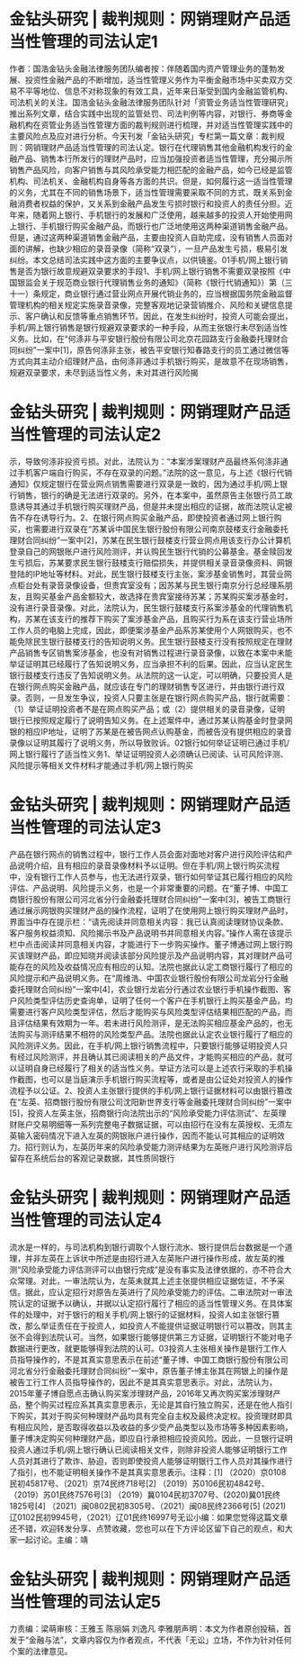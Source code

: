 # 金钻头研究 | 裁判规则：网销理财产品适当性管理的司法认定1

作者：国浩金钻头金融法律服务团队编者按：伴随着国内资产管理业务的蓬勃发展、投资性金融产品的不断增加，适当性管理义务作为平衡金融市场中买卖双方交易不平等地位、信息不对称现象的有效工具，近年来日渐受到国内金融监管机构、司法机关的关注。国浩金钻头金融法律服务团队针对「资管业务适当性管理研究」推出系列文章，结合实践中出现的监管处罚、司法判例等内容，对银行、券商等金融机构在资管业务适当性管理方面的裁判规则进行梳理，并对适当性管理实践中的主要风险点及应对进行分析。今天刊发「金钻头研究」专栏第一篇文章：裁判规则：网销理财产品适当性管理的司法认定。银行在代理销售其他金融机构发行的金融产品、销售本行所发行的理财产品时，应当加强投资者适当性管理，充分揭示所销售产品风险，向客户销售与其风险承受能力相匹配的金融产品，如今已经是监管机构、司法机关、金融机构自身等各方面的共识。但是，如何履行这一适当性管理的义务，尤其在不同的销售场景下，适当性管理需要采取不同的方式，既关系到金融消费者权益的保护，又关系到金融产品发生亏损时银行和投资人的责任分担。近年来，随着网上银行、手机银行的发展和广泛使用，越来越多的投资人开始使用网上银行、手机银行购买金融产品，而银行也广泛地使用这两种渠道销售金融产品。但是，通过这两种渠道销售金融产品，主要由投资人自助完成，没有销售人员面对面的讲解，也缺少相应的录音录像（简称“双录”），一旦产品发生亏损，极易引发纠纷。本文总结司法实践中这方面的主要争议点，以供镜鉴。01手机/网上银行销售是否为银行故意规避双录要求的手段1、手机/网上银行销售不需要双录按照《中国银监会关于规范商业银行代理销售业务的通知》（简称《银行代销通知》）第（三十一）条规定，商业银行通过营业网点开展代销业务的，应当根据国务院金融监督管理机构的相关规定实施录音录像，完整客观地记录营销推介、风险和关键信息提示、客户确认和反馈等重点销售环节。因此，在发生纠纷时，投资人可能会提出，手机/网上银行销售是银行规避双录要求的一种手段，从而主张银行未尽到适当性义务。比如，在“何涤非与平安银行股份有限公司北京花园路支行金融委托理财合同纠纷”一案中[1]，原告何涤非主张，被告平安银行知春路支行的员工通过微信等方式向其主动介绍理财产品，由何涤非通过手机银行购买，是故意不在现场销售，规避双录要求，未尽到适当性义务，未对其进行风险揭

# 金钻头研究 | 裁判规则：网销理财产品适当性管理的司法认定2

示，导致何涤非投资亏损。对此，法院认为：“本案涉案理财产品最终系何涤非通过手机客户端自行购买，不存在双录的问题。”法院的这一意见，与上述《银行代销通知》仅规定银行在营业网点销售需要进行双录是一致的，因为通过手机/网上银行销售，银行的确是无法进行双录的。另外，在本案中，虽然原告主张银行员工故意诱导其通过手机银行购买理财产品，但是并未提出相应的证据，故而法院认定被告不存在诱导行为。2、在银行网点购买金融产品，即使投资者通过网上银行购买，也需要进行双录在“苏某诉中国民生银行股份有限公司南京鼓楼支行金融委托理财合同纠纷”一案中[2]，苏某在民生银行鼓楼支行营业网点用该支行办公计算机登录自己的网银账户进行风险测评，并认购民生银行代销的公募基金。基金赎回发生亏损后，苏某要求民生银行鼓楼支行赔偿损失，并提供相关录音录像资料、网银登陆的IP地址等材料。对此，民生银行鼓楼支行主张，案涉基金销售时，其营业网点柜台处有录音录像设备，但贵宾室没有；因苏某与民生银行南京分行总经理系朋友，且购买基金产品金额较大，故选择在贵宾室接待苏某；苏某购买案涉基金时，没有进行录音录像。对此，法院认为，民生银行鼓楼支行系案涉基金的代理销售机构，苏某在该支行的推荐下购买了案涉基金产品，且购买行为系在该支行营业场所工作人员的电脑上完成，因此，即便案涉基金产品系苏某使用个人网银购买，也不能免除民生银行鼓楼支行的告知说明义务。民生银行鼓楼支行没有按照规定在理财产品销售专区销售案涉基金，也没有对销售过程进行录音录像，以致在本案中未能举证证明其已经履行了告知说明义务，应当承担不利的后果。因此，应当认定民生银行鼓楼支行违反了告知说明义务。从法院的这一认定，可以明确，只要投资人是在银行网点购买金融产品，就应该在专门的理财销售专区进行，并由银行进行双录。否则，一旦发生争议，投资人只要主张是在银行网点购买产品，银行就需要：（1）举证证明投资者不是在网点购买产品；或（2）提供相关的录音录像，证明银行已按照规定履行了说明告知义务。在上述案件中，通过苏某认购基金时登录网银的相应IP地址，证明了苏某是在被告网点认购基金，而被告没有提供相应的录音录像以证明其履行了说明义务，所以导致败诉。02银行如何举证证明已通过手机/网上银行履行了适当性义务1、举证证明投资人必须确认已阅读、认可风险评测、风险提示等相关文件材料才能通过手机/网上银行购买

# 金钻头研究 | 裁判规则：网销理财产品适当性管理的司法认定3

产品在银行网点的销售过程中，银行工作人员会面对面地对客户进行风险评估和产品说明介绍，且有相应的录音录像材料予以证明。但在手机/网上银行购买流程中，没有银行工作人员参与，也无法进行双录，银行如何举证其已履行相应的风险评估、产品说明、风险提示义务，也是一个非常重要的问题。在“董子博、中国工商银行股份有限公司河北省分行金融委托理财合同纠纷”一案中[3]，被告工商银行通过展示网银购买理财产品的操作流程，证明了在使用网上银行购买理财产品时，界面当中存在提示栏：“请先阅读并同意相关内容：我已认真阅读理财协议条款、客户服务权益须知、风险揭示书及产品说明书并同意相关内容。”操作人需在该提示栏中点击阅读并同意相关内容，才能进行下一步购买操作。董子博通过网上银行购买该理财产品，即应知晓并阅读该部分风险提示及产品说明内容，其对理财产品可能存在的风险及收益情况应有相应的认知。法院也据此认定工商银行履行了相应的风险提示和产品说明义务。在“周维浩、中国农业银行股份有限公司龙岩分行金融委托理财合同纠纷”一案中[4]，农业银行龙岩分行通过农业银行手机操作截图、客户风险类型评估历史查询单，证明了任何一个客户在手机银行上购买基金产品，均需要进行客户风险类型评估，然后才能购买与风险类型评估结果相匹配的产品，而且评估结果有效期为一年。若未进行风险测评，是无法购买相应基金产品的，也无法购买与测评结果不相符的风险类型产品。法院也据此认定农业银行履行了相应的风险测评义务。因此，在手机/网上银行销售流程中，只要银行能够证明投资人只有经过风险测评，并且确认其已阅读相关的产品文件，才能购买相应的产品，就可以证明自身已经履行了相关的适当性义务。举证方法可以是上述农行采取的手机操作截图，也可以是当庭演示手机银行购买流程等，或者是由公证处对投资人的操作流程予以公证。2、投资人主张银行提供的手机/网上银行证据材料可以由银行篡改在“左英、招商银行股份有限公司沈阳新世界支行等金融委托理财合同纠纷”一案中[5]，投资人左英主张，招商银行向法院出示的“风险承受能力评估测试”、左英理财账户交易明细等一系列完整电子数据证据，可以由招行在没有左英授权、无须左英输入密码情况下进入左英的网银账户进行操作，因而不能认可其相应的证明效力。招行则认为，左英历年来的风险承受能力测评结果为左英账户进行风险测评后留存在系统后台的客观记录数据，其性质同银行

# 金钻头研究 | 裁判规则：网销理财产品适当性管理的司法认定4

流水是一样的，与司法机构到银行调取个人银行流水、银行提供后台数据是一个道理，并非左英在上诉状中所述是由招行进入左英账户进行操作形成，故左英的推测“风险承受能力评估测评可以由银行完成”是没有事实及法律依据的，亦不符合大众常理。对此，一审法院认为，左英未就其上述主张提供相应证据佐证，不予采信。据此，应认定招行对原告左英进行了风险承受能力的评估。二审法院对一审法院认定的证据予以确认，并据以认定招行履行了相应的适当性管理义务。在具体案件的处理中，对于银行的相关手机/网上银行的证据材料，投资人如主张银行篡改，那么举证责任在于投资人，如投资人不能提供证据证明银行可以篡改，则其主张不会得到法院认可。当然，如果银行能够提供第三方证据，证明银行不能对电子数据进行更改，就更能够得到法院的认可。03投资人主张相关操作是银行工作人员指导操作的，不是其真实意思表示在前述“董子博、中国工商银行股份有限公司河北省分行金融委托理财合同纠纷”一案中，原告董子博主张其在网银上的操作是被告工行工作人员指导操作的，因此不是其真实意思表示。对此，法院认为，2015年董子博自愿点击确认购买案涉理财产品，2016年又再次购买案涉理财产品，整个购买过程应系其真实意思表示，无论是其自行独立购买，还是在他人指引下购买，其对于购买何种理财产品均具有完全自主权及最终决定权。投资理财即具有相应风险，是否取得收益以及收益的多少受产品类型以及市场等多种因素影响，董子博决定购买何种理财产品，即应自行承担相应投资风险。因此，一旦银行证明投资人通过手机/网上银行确认已阅读相关文件，则除非投资人能够证明银行工作人员对其进行了欺诈、胁迫，否则即使投资人能够证明银行工作人员对其操作进行了指引，也不能证明相关操作不是其真实意思表示。注释：[1] （2020）京0108民初45817号、（2021）京74民终718号[2] （2019）苏0106民初4842号、（2019）苏01民终7576号[3] （2019）冀0104民初3707号、(2020)冀01民终1825号[4] （2021）闽0802民初8305号、（2021）闽08民终2366号[5] (2021)辽0102民初9945号，（2021）辽01民终16997号无讼小编：如果您觉得这篇文章还不错，欢迎转发分享、点赞收藏，您也可以在下方评论区留下自己的观点，和大家一起讨论。主编：靖

# 金钻头研究 | 裁判规则：网销理财产品适当性管理的司法认定5

力责编：梁萌审核：王雅玉 陈丽娟 刘逸凡 李雅朋声明：本文为作者原创投稿，首发于“金融与法”，文章内容仅为作者观点，不代表「无讼」立场，不作为针对任何个案的法律意见。

